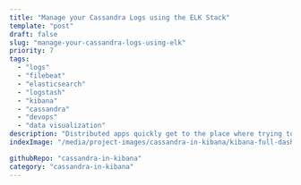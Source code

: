 ```yaml
---
title: "Manage your Cassandra Logs using the ELK Stack"
template: "post"
draft: false
slug: "manage-your-cassandra-logs-using-elk"
priority: 7
tags:
  - "logs"
  - "filebeat"
  - "elasticsearch"
  - "logstash"
  - "kibana"
  - "cassandra"
  - "devops"
  - "data visualization"
description: "Distributed apps quickly get to the place where trying to debug using tail -f becomes untenable. However, ignoring your logs isn't an option. The ELK Stack (Elasticsearch, Logstash, and Kibana) is a go-to tool for managing your logs and making them help you rather than just taking up hard drive space. Unfortunately, it does not yet have out-of-the-box log processing or dashboards for Cassandra. Check out a way to extract meaningful information from your Cassandra logs here."
indexImage: "/media/project-images/cassandra-in-kibana/kibana-full-dashboard-for-cassandra-logs.png"

githubRepo: "cassandra-in-kibana"
category: "cassandra-in-kibana"
---
```

